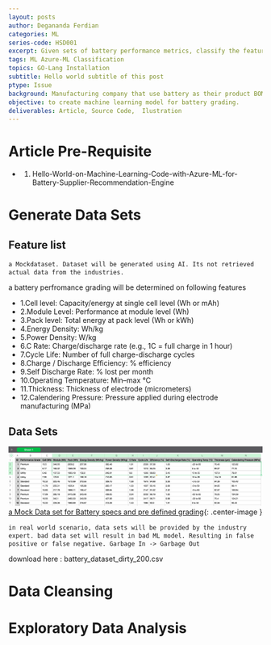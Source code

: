 ```yaml
---
layout: posts
author: Degananda Ferdian
categories: ML
series-code: HSD001
excerpt: Given sets of battery performance metrics, classify the feature based on the battery grade. Each grading will determine the application of battery. Highest grade will go to EV factory. Lowest grade goes to toys manufacturer.
tags: ML Azure-ML Classification
topics: GO-Lang Installation
subtitle: Hello world subtitle of this post
ptype: Issue
background: Manufacturing company that use battery as their product BOM will need to source a battery from a correct supplier.
objective: to create machine learning model for battery grading.
deliverables: Article, Source Code,  Ilustration
---
```


# Article Pre-Requisite

- 1. Hello-World-on-Machine-Learning-Code-with-Azure-ML-for-Battery-Supplier-Recommendation-Engine

# Generate Data Sets

## Feature list

    a Mockdataset. Dataset will be generated using AI. Its not retrieved actual data from the industries. 

a battery perfromance grading will be determined on following features 

- 1.Cell level: Capacity/energy at single cell level (Wh or mAh)
- 2.Module Level: Performance at module level (Wh)
- 3.Pack level: Total energy at pack level (Wh or kWh)
- 4.Energy Density: Wh/kg
- 5.Power Density: W/kg
- 6.C Rate: Charge/discharge rate (e.g., 1C = full charge in 1 hour)
- 7.Cycle Life: Number of full charge-discharge cycles
- 8.Charge / Discharge Efficiency: % efficiency
- 9.Self Discharge Rate: % lost per month
- 10.Operating Temperature: Min–max °C
- 11.Thickness: Thickness of electrode (micrometers)
- 12.Calendering Pressure: Pressure applied during electrode manufacturing (MPa)


## Data Sets

![postimage100](/assets/images/2025-05/dataset.jpg)
[a Mock Data set for Battery specs and pre defined grading](/assets/images/2025-05/dataset.jpg){: .center-image }

    in real world scenario, data sets will be provided by the industry expert. bad data set will result in bad ML model. Resulting in false positive or false negative. Garbage In -> Garbage Out

download here : battery_dataset_dirty_200.csv

# Data Cleansing

# Exploratory Data Analysis
